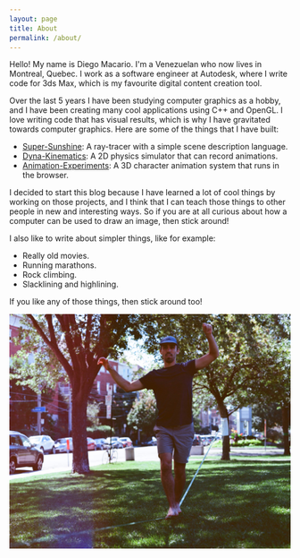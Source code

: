 ```yaml
---
layout: page
title: About
permalink: /about/
---
```


Hello! My name is Diego Macario. I'm a Venezuelan who now lives in Montreal, Quebec. I work as a software engineer at Autodesk, where I write code for 3ds Max, which is my favourite digital content creation tool.

Over the last 5 years I have been studying computer graphics as a hobby, and I have been creating many cool applications using C++ and OpenGL. I love writing code that has visual results, which is why I have gravitated towards computer graphics. Here are some of the things that I have built:

- [Super-Sunshine](https://github.com/diegomacario/Super-Sunshine): A ray-tracer with a simple scene description language.
- [Dyna-Kinematics](https://github.com/diegomacario/Dyna-Kinematics): A 2D physics simulator that can record animations.
- [Animation-Experiments](https://diegomacario.github.io/Animation-Experiments): A 3D character animation system that runs in the browser.

I decided to start this blog because I have learned a lot of cool things by working on those projects, and I think that I can teach those things to other people in new and interesting ways. So if you are at all curious about how a computer can be used to draw an image, then stick around!

I also like to write about simpler things, like for example:

- Really old movies.
- Running marathons.
- Rock climbing.
- Slacklining and highlining.

If you like any of those things, then stick around too!

<p align="center">
<img src="/assets/images/Portrait2.JPG" alt="Slacklining in Parc Jarry" width="610"/>
</p>
